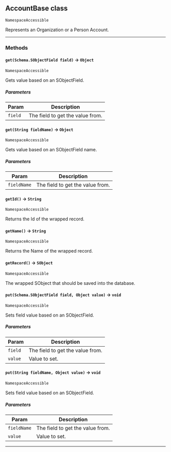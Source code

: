 ## AccountBase class

`NamespaceAccessible`

Represents an Organization or a Person Account.

---
### Methods
<!-- panels:start -->
<!-- div:left-panel -->
#### `get(Schema.SObjectField field)` → `Object`

`NamespaceAccessible`

Gets value based on an SObjectField.

##### Parameters
|Param|Description|
|-----|-----------|
|`field` |  The field to get the value from. |

<!-- panels:end -->
<!-- panels:start -->
<!-- div:left-panel -->
#### `get(String fieldName)` → `Object`

`NamespaceAccessible`

Gets value based on an SObjectField name.

##### Parameters
|Param|Description|
|-----|-----------|
|`fieldName` |  The field to get the value from. |

<!-- panels:end -->
<!-- panels:start -->
<!-- div:left-panel -->
#### `getId()` → `String`

`NamespaceAccessible`

Returns the Id of the wrapped record.

<!-- panels:end -->
<!-- panels:start -->
<!-- div:left-panel -->
#### `getName()` → `String`

`NamespaceAccessible`

Returns the Name of the wrapped record.

<!-- panels:end -->
<!-- panels:start -->
<!-- div:left-panel -->
#### `getRecord()` → `SObject`

`NamespaceAccessible`

The wrapped SObject that should be saved into the database.

<!-- panels:end -->
<!-- panels:start -->
<!-- div:left-panel -->
#### `put(Schema.SObjectField field, Object value)` → `void`

`NamespaceAccessible`

Sets field value based on an SObjectField.

##### Parameters
|Param|Description|
|-----|-----------|
|`field` |  The field to get the value from. |
|`value` |  Value to set. |

<!-- panels:end -->
<!-- panels:start -->
<!-- div:left-panel -->
#### `put(String fieldName, Object value)` → `void`

`NamespaceAccessible`

Sets field value based on an SObjectField.

##### Parameters
|Param|Description|
|-----|-----------|
|`fieldName` |  The field to get the value from. |
|`value` |  Value to set. |

<!-- panels:end -->
---
